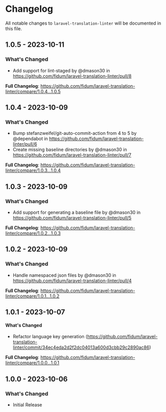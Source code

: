 # Changelog

All notable changes to `laravel-translation-linter` will be documented in this file.

## 1.0.5 - 2023-10-11

### What's Changed

- Add support for lint-staged by @dmason30 in https://github.com/fidum/laravel-translation-linter/pull/8

**Full Changelog**: https://github.com/fidum/laravel-translation-linter/compare/1.0.4...1.0.5

## 1.0.4 - 2023-10-09

### What's Changed

- Bump stefanzweifel/git-auto-commit-action from 4 to 5 by @dependabot in https://github.com/fidum/laravel-translation-linter/pull/6
- Create missing baseline directories by @dmason30 in https://github.com/fidum/laravel-translation-linter/pull/7

**Full Changelog**: https://github.com/fidum/laravel-translation-linter/compare/1.0.3...1.0.4

## 1.0.3 - 2023-10-09

### What's Changed

- Add support for generating a baseline file by @dmason30 in https://github.com/fidum/laravel-translation-linter/pull/5

**Full Changelog**: https://github.com/fidum/laravel-translation-linter/compare/1.0.2...1.0.3

## 1.0.2 - 2023-10-09

### What's Changed

- Handle namespaced json files by @dmason30 in https://github.com/fidum/laravel-translation-linter/pull/4

**Full Changelog**: https://github.com/fidum/laravel-translation-linter/compare/1.0.1...1.0.2

## 1.0.1 - 2023-10-07

#### What's Changed

- Refactor language key generation (https://github.com/fidum/laravel-translation-linter/commit/34ec4eda2d2f2dc04013a600d3cbb29c2890ac86)

**Full Changelog**: https://github.com/fidum/laravel-translation-linter/compare/1.0.0...1.0.1

## 1.0.0 - 2023-10-06

### What's Changed

- Initial Release
